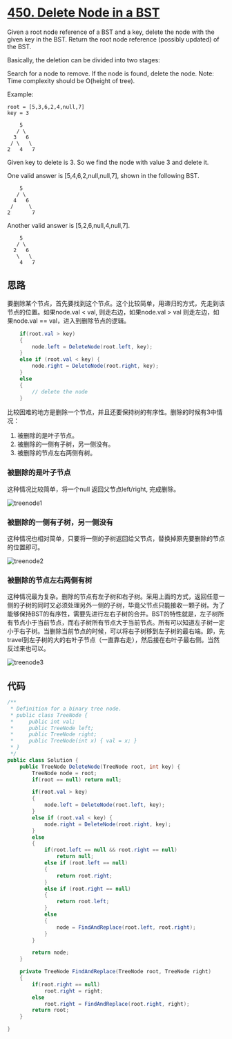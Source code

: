 # [450. Delete Node in a BST](https://leetcode.com/problems/delete-node-in-a-bst/)

Given a root node reference of a BST and a key, delete the node with the given key in the BST. Return the root node reference (possibly updated) of the BST.

Basically, the deletion can be divided into two stages:

Search for a node to remove.
If the node is found, delete the node.
Note: Time complexity should be O(height of tree).

Example:

```text
root = [5,3,6,2,4,null,7]
key = 3

    5
   / \
  3   6
 / \   \
2   4   7
```

Given key to delete is 3. So we find the node with value 3 and delete it.

One valid answer is [5,4,6,2,null,null,7], shown in the following BST.

```text
    5
   / \
  4   6
 /     \
2       7
```

Another valid answer is [5,2,6,null,4,null,7].

```text
    5
   / \
  2   6
   \   \
    4   7
```

## 思路

要删除某个节点，首先要找到这个节点。这个比较简单，用递归的方式，先走到该节点的位置。如果node.val < val, 则走右边，如果node.val > val 则走左边，如果node.val == val，进入到删除节点的逻辑。

``` csharp
    if(root.val > key)
    {
        node.left = DeleteNode(root.left, key);
    }
    else if (root.val < key) {
        node.right = DeleteNode(root.right, key);
    }
    else
    {
        // delete the node
    }
```

比较困难的地方是删除一个节点，并且还要保持树的有序性。删除的时候有3中情况：

1. 被删除的是叶子节点。
2. 被删除的一侧有子树，另一侧没有。
3. 被删除的节点左右两侧有树。

### 被删除的是叶子节点

这种情况比较简单，将一个null 返回父节点left/right, 完成删除。

![treenode1](/image/treenode1.jpg)

### 被删除的一侧有子树，另一侧没有

这种情况也相对简单，只要将一侧的子树返回给父节点，替换掉原先要删除的节点的位置即可。

![treenode2](/image/treenode2.jpg)

### 被删除的节点左右两侧有树

这种情况最为复杂。删除的节点有左子树和右子树。采用上面的方式，返回任意一侧的子树的同时又必须处理另外一侧的子树，毕竟父节点只能接收一颗子树。为了能够保持BST的有序性，需要先进行左右子树的合并。BST的特性就是，左子树所有节点小于当前节点，而右子树所有节点大于当前节点。所有可以知道左子树一定小于右子树。当删除当前节点的时候，可以将右子树移到左子树的最右端。即，先travel到左子树的大的右叶子节点（一直靠右走），然后接在右叶子最右侧。当然反过来也可以。

![treenode3](/image/treenode3.jpg)

## 代码

```csharp
/**
 * Definition for a binary tree node.
 * public class TreeNode {
 *     public int val;
 *     public TreeNode left;
 *     public TreeNode right;
 *     public TreeNode(int x) { val = x; }
 * }
 */
public class Solution {
    public TreeNode DeleteNode(TreeNode root, int key) {
        TreeNode node = root;
        if(root == null) return null;

        if(root.val > key)
        {
            node.left = DeleteNode(root.left, key);
        }
        else if (root.val < key) {
            node.right = DeleteNode(root.right, key);
        }
        else
        {
            if(root.left == null && root.right == null)
                return null;
            else if (root.left == null)
            {
                return root.right;
            }
            else if (root.right == null)
            {
                return root.left;
            }
            else
            {
                node = FindAndReplace(root.left, root.right);
            }
        }

        return node;
    }

    private TreeNode FindAndReplace(TreeNode root, TreeNode right)
    {
        if(root.right == null)
            root.right = right;
        else
            root.right = FindAndReplace(root.right, right);
        return root;
    }

}
```
